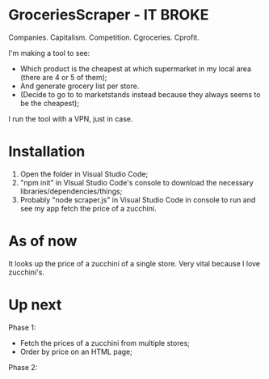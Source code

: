 # GroceriesScraper - IT BROKE

Companies. Capitalism. Competition. Cgroceries. Cprofit.

I'm making a tool to see:
  - Which product is the cheapest at which supermarket in my local area (there are 4 or 5 of them);
  - And generate grocery list per store.
  - (Decide to go to to marketstands instead because they always seems to be the cheapest);
  
I run the tool with a VPN, just in case.

# Installation

1. Open the folder in Visual Studio Code;
2. "npm init" in VIsual Studio Code's console to download the necessary libraries/dependencies/things;
3. Probably "node scraper.js" in Visual Studio Code in console to run and see my app fetch the price of a zucchini.

# As of now
It looks up the price of a zucchini of a single store.
Very vital because I love zucchini's.

# Up next
Phase 1:
- Fetch the prices of a zucchini from multiple stores;
- Order by price on an HTML page;

Phase 2:
